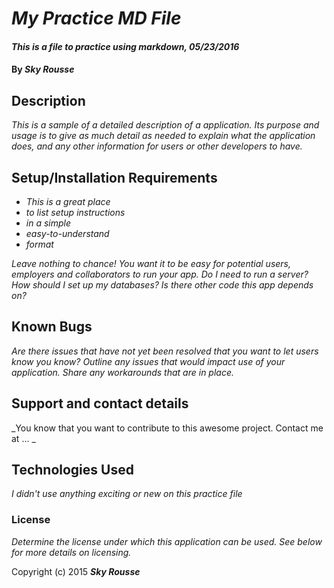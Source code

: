 # _My Practice MD File_

#### _This is a file to practice using markdown, 05/23/2016_

#### By _**Sky Rousse**_

## Description

_This is a sample of a detailed description of a application. Its purpose and usage is to give as much detail as needed to explain what the application does, and any other information for users or other developers to have._

## Setup/Installation Requirements

* _This is a great place_
* _to list setup instructions_
* _in a simple_
* _easy-to-understand_
* _format_

_Leave nothing to chance! You want it to be easy for potential users, employers and collaborators to run your app. Do I need to run a server? How should I set up my databases? Is there other code this app depends on?_

## Known Bugs

_Are there issues that have not yet been resolved that you want to let users know you know?  Outline any issues that would impact use of your application.  Share any workarounds that are in place._

## Support and contact details

_You know that you want to contribute to this awesome project. Contact me at ... _

## Technologies Used

_I didn't use anything exciting or new on this practice file_

### License

*Determine the license under which this application can be used.  See below for more details on licensing.*

Copyright (c) 2015 **_Sky Rousse_**

